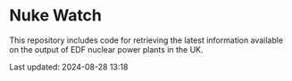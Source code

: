 # Nuke Watch

This repository includes code for retrieving the latest information available on the output of EDF nuclear power plants in the UK.

Last updated: 2024-08-28 13:18